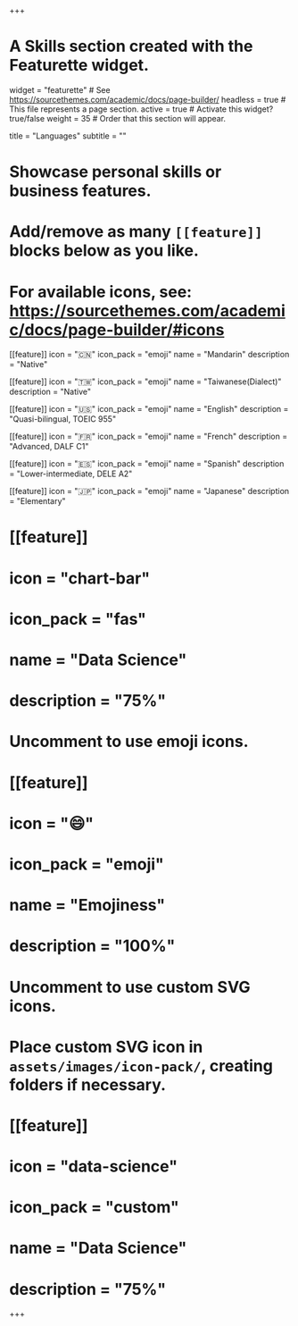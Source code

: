 +++
# A Skills section created with the Featurette widget.
widget = "featurette"  # See https://sourcethemes.com/academic/docs/page-builder/
headless = true  # This file represents a page section.
active = true  # Activate this widget? true/false
weight = 35  # Order that this section will appear.

title = "Languages"
subtitle = ""

# Showcase personal skills or business features.
# 
# Add/remove as many `[[feature]]` blocks below as you like.
# 
# For available icons, see: https://sourcethemes.com/academic/docs/page-builder/#icons

[[feature]]
  icon = ":cn:"
  icon_pack = "emoji"
  name = "Mandarin"
  description = "Native"

[[feature]]
  icon = ":taiwan:"
  icon_pack = "emoji"
  name = "Taiwanese(Dialect)"
  description = "Native"
  
[[feature]]
  icon = ":us:"
  icon_pack = "emoji"
  name = "English"
  description = "Quasi-bilingual, TOEIC 955"

[[feature]]
  icon = ":fr:"
  icon_pack = "emoji"
  name = "French"
  description = "Advanced, DALF C1"

[[feature]]
  icon = ":es:"
  icon_pack = "emoji"
  name = "Spanish"
  description = "Lower-intermediate, DELE A2" 

[[feature]]
  icon = ":jp:"
  icon_pack = "emoji"
  name = "Japanese"
  description = "Elementary" 
  
# [[feature]]
#  icon = "chart-bar"
#  icon_pack = "fas"
# name = "Data Science"
#  description = "75%"  

# Uncomment to use emoji icons.
# [[feature]]
#  icon = ":smile:"
#  icon_pack = "emoji"
#  name = "Emojiness"
#  description = "100%"  

# Uncomment to use custom SVG icons.
# Place custom SVG icon in `assets/images/icon-pack/`, creating folders if necessary.
# [[feature]]
#  icon = "data-science"
#  icon_pack = "custom"
#  name = "Data Science"
#  description = "75%"

+++
